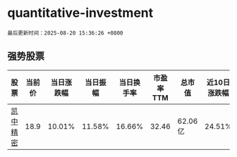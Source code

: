 # quantitative-investment

`最后更新时间：2025-08-20 15:36:26 +0800`

## 强势股票

|股票|当前价|当日涨跌幅|当日振幅|当日换手率|市盈率TTM|总市值|近10日涨跌幅|
|----|----|----|----|----|----|----|----|
|[凯中精密](https://xueqiu.com/S/SZ002823)|18.9|10.01%|11.58%|16.66%|32.46|62.06亿|24.51%|
